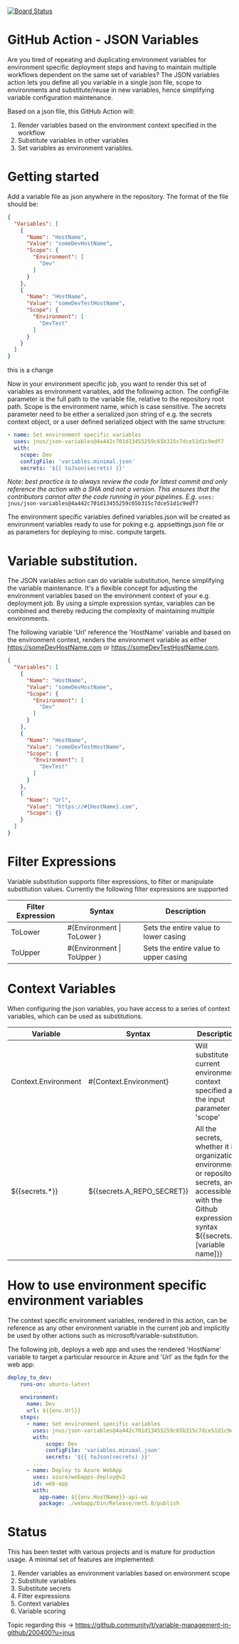 [![Board Status](https://dev.azure.com/jaspernygaard/898d8e34-7b8d-4098-84f9-cc06801c9515/66a6f893-e271-4c80-9de9-7f7d2dfdb6e3/_apis/work/boardbadge/073cbcd9-8a9e-4651-83b2-b602eb5bfd07)](https://dev.azure.com/jaspernygaard/898d8e34-7b8d-4098-84f9-cc06801c9515/_boards/board/t/66a6f893-e271-4c80-9de9-7f7d2dfdb6e3/Microsoft.RequirementCategory)
# GitHub Action - JSON Variables
Are you tired of repeating and duplicating environment variables for environment specific deployment steps and having to maintain multiple workflows dependent on the same set of variables? The JSON variables action lets you define all you variable in a single json file, scope to environments and substitute/reuse in new variables, hence simplifying variable configuration maintenance.

Based on a json file, this GitHub Action will:
  1. Render variables based on the environment context specified in the workflow
  2. Substitute variables in other variables
  3. Set variables as environment variables.

# Getting started

Add a variable file as json anywhere in the repository.
The format of the file should be:

```json
{
  "Variables": [
    {
      "Name": "HostName",
      "Value": "someDevHostName",
      "Scope": {
        "Environment": [
          "Dev"
        ]
      }
    },
    {
      "Name": "HostName",
      "Value": "someDevTestHostName",
      "Scope": {
        "Environment": [
          "DevTest"
        ]
      }
    }
  ]
}
```

this is a change

Now in your environment specific job, you want to render this set of variables as environment variables, add the following action. The configFile parameter is the full path to the variable file, relative to the repository root path. Scope is the environment name, which is case sensitive. The secrets parameter need to be either a serialized json string of e.g. the secrets context object, or a user defined serialized object with the same structure:

```yaml
- name: Set environment specific variables
  uses: jnus/json-variables@4a442c701d13455259c65b315c7dce51d1c9edf7
  with:
    scope: Dev
    configFile: 'variables.minimal.json'
    secrets: '${{ toJson(secrets) }}'
```
*Note: best practice is to always review the code for latest commit and only reference the action with a SHA and not a version. This ensures that the contributors cannot alter the code running in your pipelines. E.g.*
```uses: jnus/json-variables@4a442c701d13455259c65b315c7dce51d1c9edf7```
 
The environment specific variables defined variables.json will be created as environment variables ready to use for poking e.g. appsettings.json file or as parameters for deploying to misc. compute targets. 

# Variable substitution.
The JSON variables action can do variable substitution, hence simplifying the variable maintenance. It's a flexible concept for adjusting the environment variables based on the environment context of your e.g. deployment job. By using a simple expression syntax, variables can be combined and thereby reducing the complexity of maintaining multiple environments. 

The following variable 'Url' reference the 'HostName' variable and based on the environment context, renders the environment variable as either https://someDevHostName.com or https://someDevTestHostName.com. 

```json
{
  "Variables": [
    {
      "Name": "HostName",
      "Value": "someDevHostName",
      "Scope": {
        "Environment": [
          "Dev"
        ]
      }
    },
    {
      "Name": "HostName",
      "Value": "someDevTestHostName",
      "Scope": {
        "Environment": [
          "DevTest"
        ]
      }
    },
    {
      "Name": "Url",
      "Value": "https://#{HostName}.com",
      "Scope": {}
    }
  ]
}
```

# Filter Expressions
Variable substitution supports filter expressions, to filter or manipulate substitution values. Currently the following filter expressions are supported

| Filter Expression | Syntax   |Description|
|-------------------|----------|-----------|
| ToLower | #{Environment \| ToLower } | Sets the entire value to lower casing|
| ToUpper | #{Environment \| ToUpper }| Sets the entire value to upper casing|

# Context Variables
When configuring the json variables, you have access to a series of context variables, which can be used as substitutions.  

| Variable | Syntax | Description |
|----------|----------|------------|
| Context.Environment | #{Context.Environment} | Will substitute current environment context specified as the input parameter 'scope'  | 
| ${{secrets.*}} | ${{secrets.A_REPO_SECRET}} | All the secrets, whether it is organization, environment or repository secrets, are accessible with the Github expression syntax ${{secrets.[variable name]}} | 



# How to use environment specific environment variables
The context specific environment variables, rendered in this action, can be reference as any other environment variable in the current job and implicitly be used by other actions such as microsoft/variable-substitution.

The following job, deploys a web app and uses the rendered 'HostName' variable to target a particular resource in Azure and 'Url' as the fqdn for the web app:

```yaml
deploy_to_dev:
    runs-on: ubuntu-latest
        ...
    environment: 
      name: Dev
      url: ${{env.Url}}
    steps:
      - name: Set environment specific variables
        uses: jnus/json-variables@4a442c701d13455259c65b315c7dce51d1c9edf7
        with:
            scope: Dev
            configFile: 'variables.minimal.json'
            secrets: '${{ toJson(secrets) }}'
        ...
      - name: Deploy to Azure WebApp
        uses: azure/webapps-deploy@v2
        id: web-app
        with:
          app-name: ${{env.HostName}}-api-wa
          package: ./webapp/bin/Release/net5.0/publish
```

# Status
This has been testet with various projects and is mature for production usage. A minimal set of features are implemented:
1. Render variables as environment variables based on environment scope
2. Substitute variables
3. Substitute secrets
4. Filter expressions
5. Context variables
6. Variable scoring

Topic regarding this -> https://github.community/t/variable-management-in-github/200400?u=jnus
